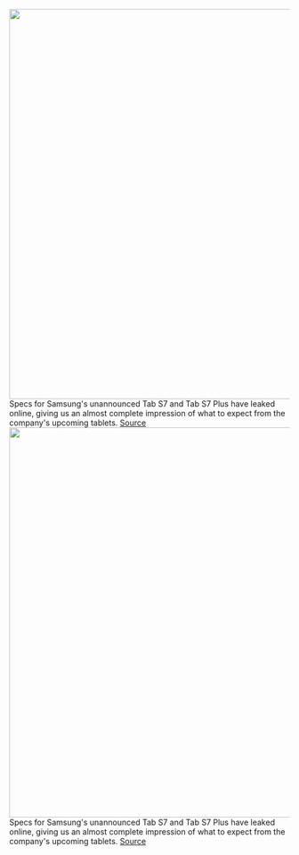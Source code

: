 <img src='https://cdn.vox-cdn.com/thumbor/ctKOflPvw1SM_nkDMl7MmRRrlX0=/0x0:900x600/1200x800/filters:focal(289x232:433x376)/cdn.vox-cdn.com/uploads/chorus_image/image/67112463/Samsung_Galaxy_Tab_S7_1595762193_0_10.0.jpg' width='700px' /><br/>
Specs for Samsung's unannounced Tab S7 and Tab S7 Plus have leaked online, giving us an almost complete impression of what to expect from the company's upcoming tablets.
<a href='https://www.theverge.com/2020/7/27/21339912/samsung-galaxy-tab-s7-plus-news-specs-features-leak-screen-oled-lcd-camera-battery'> Source <a/><img src='https://cdn.vox-cdn.com/thumbor/ctKOflPvw1SM_nkDMl7MmRRrlX0=/0x0:900x600/1200x800/filters:focal(289x232:433x376)/cdn.vox-cdn.com/uploads/chorus_image/image/67112463/Samsung_Galaxy_Tab_S7_1595762193_0_10.0.jpg' width='700px' /><br/>
Specs for Samsung's unannounced Tab S7 and Tab S7 Plus have leaked online, giving us an almost complete impression of what to expect from the company's upcoming tablets.
<a href='https://www.theverge.com/2020/7/27/21339912/samsung-galaxy-tab-s7-plus-news-specs-features-leak-screen-oled-lcd-camera-battery'> Source <a/>